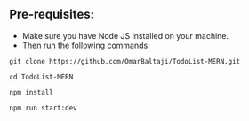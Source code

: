 ## Pre-requisites:
- Make sure you have Node JS installed on your machine.<br>
- Then run the following commands:

```
git clone https://github.com/OmarBaltaji/TodoList-MERN.git
```
```
cd TodoList-MERN
```
```
npm install
```
```
npm run start:dev
```